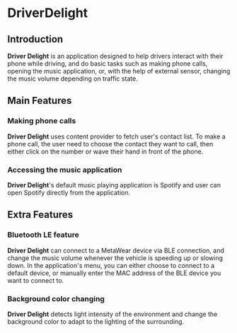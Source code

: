 # DriverDelight

## Introduction
**Driver Delight** is an application designed to help drivers interact with their phone while driving, and do basic tasks such as making phone calls, opening the music application, or, with the help of external sensor, changing the music volume depending on traffic state.
## Main Features
### Making phone calls
**Driver Delight** uses content provider to fetch user's contact list. To make a phone call, the user need to choose the contact they want to call, then either click on the number or wave their hand in front of the phone.
### Accessing the music application
**Driver Delight**'s default music playing application is Spotify and user can open Spotify directly from the application.
## Extra Features
### Bluetooth LE feature
**Driver Delight** can connect to a MetaWear device via BLE connection, and change the music volume whenever the vehicle is speeding up or slowing down. In the application's menu, you can either choose to connect to a default device, or manually enter the MAC address of the BLE device you want to connect to.
### Background color changing
**Driver Delight** detects light intensity of the environment and change the background color to adapt to the lighting of the surrounding.
